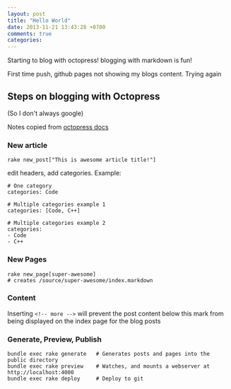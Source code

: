 ```yaml
---
layout: post
title: "Hello World"
date: 2013-11-21 13:43:28 +0700
comments: true
categories:
---
```


Starting to blog with octopress! blogging with markdown is fun!

First time push, github pages not showing my blogs content. Trying again

## Steps on blogging with Octopress 

(So I don't always google)

<!-- more -->

Notes copied from [octopress docs](http://octopress.org/docs/blogging/)

### New article

```
rake new_post["This is awesome article title!"]
```
edit headers, add categories. Example:
```
# One category
categories: Code
 
# Multiple categories example 1
categories: [Code, C++]
 
# Multiple categories example 2
categories:
- Code
- C++
```

### New Pages

```
rake new_page[super-awesome]
# creates /source/super-awesome/index.markdown
```

### Content

Inserting `<!-- more -->` will prevent the post content below this mark from being displayed on the index page for the blog posts

### Generate, Preview, Publish

```
bundle exec rake generate   # Generates posts and pages into the public directory
bundle exec rake preview    # Watches, and mounts a webserver at http://localhost:4000
bundle exec rake deploy     # Deploy to git
```